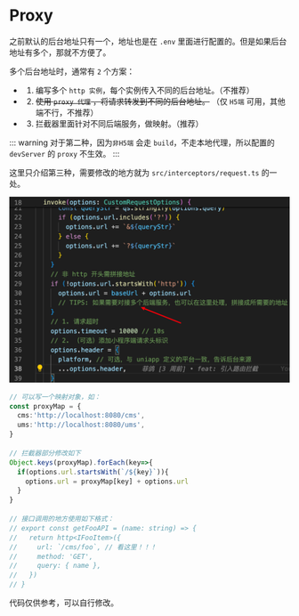 # Proxy

之前默认的后台地址只有一个，地址也是在 `.env` 里面进行配置的。但是如果后台地址有多个，那就不方便了。

多个后台地址时，通常有 `2` 个方案：

- 1. 编写多个 `http 实例`，每个实例传入不同的后台地址。（不推荐）
- 2. ~~使用 `proxy 代理` ，将请求转发到不同的后台地址。~~ （仅 `H5端` 可用，其他端不行，不推荐）
- 3. 拦截器里面针对不同后端服务，做映射。（推荐）

::: warning
对于第二种，因为`非H5端` 会走 `build`，不走本地代理，所以配置的 `devServer` 的 `proxy` 不生效。
:::

这里只介绍第三种，需要修改的地方就为 `src/interceptors/request.ts` 的一处。

![](image.png)

```ts {17}
// 可以写一个映射对象，如：
const proxyMap = {
  cms:'http://localhost:8080/cms',
  ums:'http://localhost:8080/ums',
}

// 拦截器部分修改如下
Object.keys(proxyMap).forEach(key=>{
  if(options.url.startsWith(`/${key}`)){
    options.url = proxyMap[key] + options.url
  }
}

// 接口调用的地方使用如下格式：
// export const getFooAPI = (name: string) => {
//   return http<IFooItem>({
//     url: `/cms/foo`, // 看这里！！！
//     method: 'GET',
//     query: { name },
//   })
// }
```

代码仅供参考，可以自行修改。
